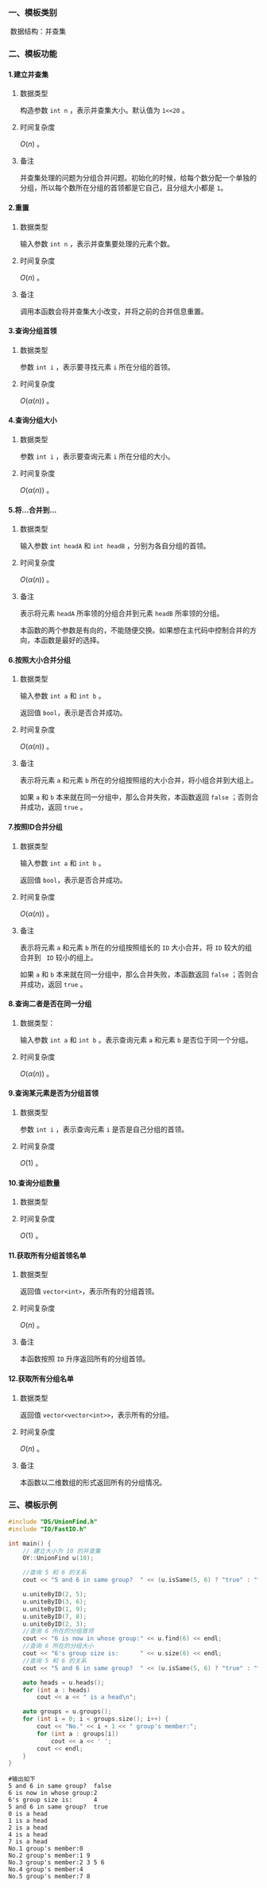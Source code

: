 ### 一、模板类别

​	数据结构：并查集

### 二、模板功能

#### 1.建立并查集

1. 数据类型

   构造参数 `int n`​ ，表示并查集大小。默认值为 `1<<20` 。

2. 时间复杂度

   $O(n)$ 。

3. 备注

   并查集处理的问题为分组合并问题。初始化的时候，给每个数分配一个单独的分组，所以每个数所在分组的首领都是它自己，且分组大小都是 `1`。


#### 2.重置

1. 数据类型

   输入参数 `int n` ，表示并查集要处理的元素个数。

2. 时间复杂度

   $O(n)$ 。
   
3. 备注

   调用本函数会将并查集大小改变，并将之前的合并信息重置。

#### 3.查询分组首领

1. 数据类型

   参数 `int i` ，表示要寻找元素 `i` 所在分组的首领。

2. 时间复杂度

   $O(\alpha (n))$  。

#### 4.查询分组大小

1. 数据类型

   参数 `int i` ，表示要查询元素 `i` 所在分组的大小。

2. 时间复杂度

   $O(\alpha (n))$ 。


#### 5.将...合并到...

1. 数据类型

   输入参数 `int headA`  和 `int headB` ，分别为各自分组的首领。

2. 时间复杂度

   $O(\alpha(n))$ 。
   
3. 备注

   表示将元素 `headA`  所率领的分组合并到元素 `headB` 所率领的分组。
   
   本函数的两个参数是有向的，不能随便交换。如果想在主代码中控制合并的方向，本函数是最好的选择。

#### 6.按照大小合并分组

1. 数据类型

   输入参数 `int a`  和 `int b` 。

   返回值 `bool`，表示是否合并成功。

2. 时间复杂度

   $O(\alpha(n))$ 。
   
3. 备注

   表示将元素 `a` 和元素 `b` 所在的分组按照组的大小合并，将小组合并到大组上。

   如果 `a` 和 `b` 本来就在同一分组中，那么合并失败，本函数返回 `false` ；否则合并成功，返回 `true` 。

#### 7.按照ID合并分组

1. 数据类型

   输入参数 `int a`  和 `int b` 。

   返回值 `bool`，表示是否合并成功。

2. 时间复杂度

   $O(\alpha(n))$ 。
   
3. 备注

   表示将元素 `a` 和元素 `b` 所在的分组按照组长的 `ID` 大小合并，将 `ID` 较大的组合并到 ` ID` 较小的组上。

   如果 `a` 和 `b` 本来就在同一分组中，那么合并失败，本函数返回 `false` ；否则合并成功，返回 `true` 。

#### 8.查询二者是否在同一分组

1. 数据类型：

   输入参数 `int a`  和 `int b` 。表示查询元素 `a` 和元素 `b` 是否位于同一个分组。

2. 时间复杂度

   $O(\alpha(n))$ 。

#### 9.查询某元素是否为分组首领

1. 数据类型

   参数 `int i` ，表示查询元素 `i` 是否是自己分组的首领。

2. 时间复杂度

   $O(1)$ 。

#### 10.查询分组数量

1. 数据类型

2. 时间复杂度

   $O(1)$ 。

#### 11.获取所有分组首领名单

1. 数据类型

   返回值 `vector<int>`，表示所有的分组首领。

2. 时间复杂度

   $O(n)$ 。

3. 备注

   本函数按照 `ID` 升序返回所有的分组首领。

#### 12.获取所有分组名单

1. 数据类型

   返回值 `vector<vector<int>>`，表示所有的分组。

2. 时间复杂度

   $O(n)$ 。

3. 备注

   本函数以二维数组的形式返回所有的分组情况。

### 三、模板示例

```c++
#include "DS/UnionFind.h"
#include "IO/FastIO.h"

int main() {
    // 建立大小为 10 的并查集
    OY::UnionFind u(10);

    //查询 5 和 6 的关系
    cout << "5 and 6 in same group?  " << (u.isSame(5, 6) ? "true" : "false") << endl;

    u.uniteByID(2, 5);
    u.uniteByID(3, 6);
    u.uniteByID(1, 9);
    u.uniteByID(7, 8);
    u.uniteByID(2, 3);
    //查询 6 所在的分组首领
    cout << "6 is now in whose group:" << u.find(6) << endl;
    //查询 6 所在的分组大小
    cout << "6's group size is:      " << u.size(6) << endl;
    //查询 5 和 6 的关系
    cout << "5 and 6 in same group?  " << (u.isSame(5, 6) ? "true" : "false") << endl;

    auto heads = u.heads();
    for (int a : heads)
        cout << a << " is a head\n";

    auto groups = u.groups();
    for (int i = 0; i < groups.size(); i++) {
        cout << "No." << i + 1 << " group's member:";
        for (int a : groups[i])
            cout << a << ' ';
        cout << endl;
    }
}
```

```
#输出如下
5 and 6 in same group?  false
6 is now in whose group:2
6's group size is:      4
5 and 6 in same group?  true
0 is a head
1 is a head
2 is a head
4 is a head
7 is a head
No.1 group's member:0 
No.2 group's member:1 9 
No.3 group's member:2 3 5 6 
No.4 group's member:4 
No.5 group's member:7 8 

```

